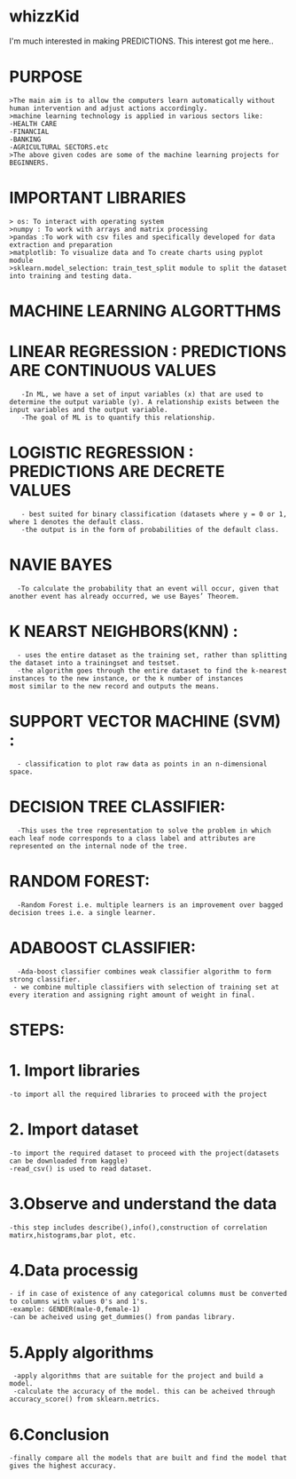 # whizzKid


I'm much interested in making PREDICTIONS. This interest got me here..

# PURPOSE
    >The main aim is to allow the computers learn automatically without human intervention and adjust actions accordingly.
    >machine learning technology is applied in various sectors like:
    -HEALTH CARE
    -FINANCIAL
    -BANKING
    -AGRICULTURAL SECTORS.etc
    >The above given codes are some of the machine learning projects for BEGINNERS.

# IMPORTANT LIBRARIES
    > os: To interact with operating system
    >numpy : To work with arrays and matrix processing
    >pandas :To work with csv files and specifically developed for data extraction and preparation
    >matplotlib: To visualize data and To create charts using pyplot module
    >sklearn.model_selection: train_test_split module to split the dataset into training and testing data.

# MACHINE LEARNING ALGORTTHMS
   # LINEAR REGRESSION : PREDICTIONS ARE CONTINUOUS VALUES
       -In ML, we have a set of input variables (x) that are used to determine the output variable (y). A relationship exists between the input variables and the output variable. 
       -The goal of ML is to quantify this relationship.
   # LOGISTIC REGRESSION : PREDICTIONS ARE DECRETE VALUES
       - best suited for binary classification (datasets where y = 0 or 1, where 1 denotes the default class.
       -the output is in the form of probabilities of the default class.
   # NAVIE BAYES
      -To calculate the probability that an event will occur, given that another event has already occurred, we use Bayes’ Theorem.
   # K NEARST NEIGHBORS(KNN)    :
      - uses the entire dataset as the training set, rather than splitting the dataset into a trainingset and testset.
      -the algorithm goes through the entire dataset to find the k-nearest instances to the new instance, or the k number of instances          most similar to the new record and outputs the means.
   # SUPPORT VECTOR MACHINE (SVM) : 
      - classification to plot raw data as points in an n-dimensional space.
   # DECISION TREE CLASSIFIER:
      -This uses the tree representation to solve the problem in which each leaf node corresponds to a class label and attributes are          represented on the internal node of the tree.
   # RANDOM FOREST:
      -Random Forest i.e. multiple learners is an improvement over bagged decision trees i.e. a single learner.
   # ADABOOST CLASSIFIER:
      -Ada-boost classifier combines weak classifier algorithm to form strong classifier.
     - we combine multiple classifiers with selection of training set at every iteration and assigning right amount of weight in final.
# STEPS:
  # 1. Import libraries
    -to import all the required libraries to proceed with the project
  # 2. Import dataset
    -to import the required dataset to proceed with the project(datasets can be downloaded from kaggle)
    -read_csv() is used to read dataset.
  # 3.Observe and understand the data
    -this step includes describe(),info(),construction of correlation matirx,histograms,bar plot, etc.
  # 4.Data processig
    - if in case of existence of any categorical columns must be converted to columns with values 0's and 1's.
    -example: GENDER(male-0,female-1)
    -can be acheived using get_dummies() from pandas library.
  # 5.Apply algorithms
     -apply algorithms that are suitable for the project and build a model.
     -calculate the accuracy of the model. this can be acheived through accuracy_score() from sklearn.metrics.
  # 6.Conclusion
    -finally compare all the models that are built and find the model that gives the highest accuracy.
     
